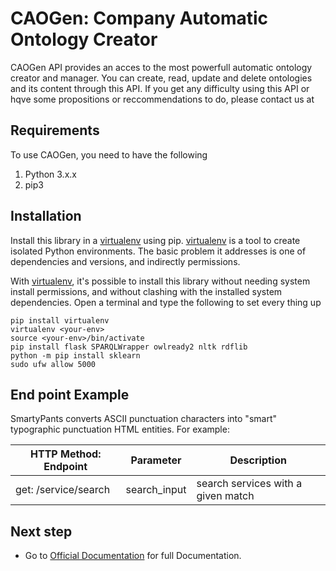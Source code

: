 ﻿# CAOGen: Company Automatic Ontology Creator
CAOGen API provides an acces to the most powerfull automatic ontology creator and manager. You can create, read, update and delete ontologies and its content through this API. 
If you get any difficulty using this API or hqve some propositions or reccommendations to do, please contact us at

## Requirements 
To use CAOGen, you need to have the following 
1. Python 3.x.x
2. pip3
## Installation
Install this library in a [virtualenv](https://virtualenv.pypa.io/en/latest/) using pip. [virtualenv](https://virtualenv.pypa.io/en/latest/) is a tool to create isolated Python environments. The basic problem it addresses is one of dependencies and versions, and indirectly permissions.

With [virtualenv](https://virtualenv.pypa.io/en/latest/), it's possible to install this library without needing system install permissions, and without clashing with the installed system dependencies.
Open a terminal and type the following to set every thing up

```
pip install virtualenv
virtualenv <your-env>
source <your-env>/bin/activate
pip install flask SPARQLWrapper owlready2 nltk rdflib 
python -m pip install sklearn 
sudo ufw allow 5000

```



## End point Example

SmartyPants converts ASCII punctuation characters into "smart" typographic punctuation HTML entities. For example:

|          HTTP Method: Endpoint     |            Parameter              |  Description                       |
|----------------|-------------------------------|-----------------------------|
|get: /service/search|search_input            |search services with a given match          |




## Next step

-   Go to [Official Documentation](www.ongo.cm/caodoc/) for full Documentation.

